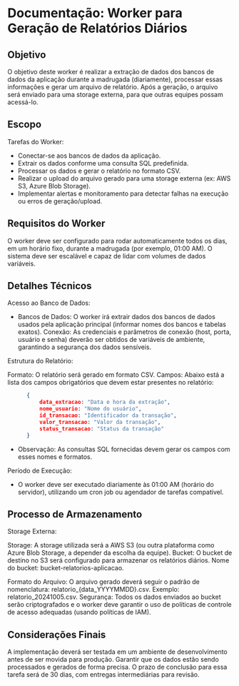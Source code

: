 # Documentação: Worker para Geração de Relatórios Diários


## Objetivo
O objetivo deste worker é realizar a extração de dados dos bancos de dados da aplicação durante a madrugada (diariamente), processar essas informações e gerar um arquivo de relatório. Após a geração, o arquivo será enviado para uma storage externa, para que outras equipes possam acessá-lo.


## Escopo
Tarefas do Worker:

- Conectar-se aos bancos de dados da aplicação.
- Extrair os dados conforme uma consulta SQL predefinida.
- Processar os dados e gerar o relatório no formato CSV.
- Realizar o upload do arquivo gerado para uma storage externa (ex: AWS S3, Azure Blob Storage).
- Implementar alertas e monitoramento para detectar falhas na execução ou erros de geração/upload.


## Requisitos do Worker
O worker deve ser configurado para rodar automaticamente todos os dias, em um horário fixo, durante a madrugada (por exemplo, 01:00 AM).
O sistema deve ser escalável e capaz de lidar com volumes de dados variáveis.

## Detalhes Técnicos
Acesso ao Banco de Dados:

 - Bancos de Dados: O worker irá extrair dados dos bancos de dados usados pela aplicação principal (informar nomes dos bancos e tabelas exatos).
 Conexão: As credenciais e parâmetros de conexão (host, porta, usuário e senha) deverão ser obtidos de variáveis de ambiente, garantindo a segurança dos dados sensíveis.

Estrutura do Relatório:

  Formato: O relatório será gerado em formato CSV.
  Campos: Abaixo está a lista dos campos obrigatórios que devem estar presentes no relatório:
  ```json
        {
            data_extracao: "Data e hora da extração",
            nome_usuario: "Nome do usuário",
            id_transacao: "Identificador da transação",
            valor_transacao: "Valor da transação",
            status_transacao: "Status da transação"
        }
   ```
  - Observação: As consultas SQL fornecidas devem gerar os campos com esses nomes e formatos.

Período de Execução:
 - O worker deve ser executado diariamente às 01:00 AM (horário do servidor), utilizando um cron job ou agendador de tarefas compatível.



## Processo de Armazenamento
Storage Externa:

  Storage: A storage utilizada será a AWS S3 (ou outra plataforma como Azure Blob Storage, a depender da escolha da equipe).
  Bucket:
   O bucket de destino no S3 será configurado para armazenar os relatórios diários.
   Nome do bucket: bucket-relatorios-aplicacao.

Formato do Arquivo:
    O arquivo gerado deverá seguir o padrão de nomenclatura:
    relatorio_{data_YYYYMMDD}.csv.
    Exemplo: relatorio_20241005.csv.
Segurança:
    Todos os dados enviados ao bucket serão criptografados e o worker deve garantir o uso de políticas de controle de acesso adequadas (usando políticas de IAM).



## Considerações Finais

A implementação deverá ser testada em um ambiente de desenvolvimento antes de ser movida para produção.
Garantir que os dados estão sendo processados e gerados de forma precisa.
O prazo de conclusão para essa tarefa será de 30 dias, com entregas intermediárias para revisão.

